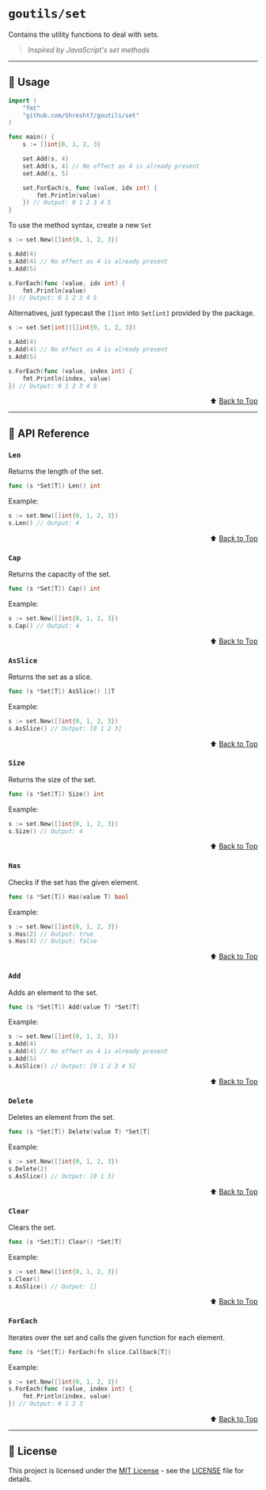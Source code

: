 # `goutils/set`

Contains the utility functions to deal with sets.

> _Inspired by JavaScript's set methods_

---

## 📖 Usage

```go
import (
    "fmt"
    "github.com/Shresht7/goutils/set"
)

func main() {
    s := []int{0, 1, 2, 3}

    set.Add(s, 4)
    set.Add(s, 4) // No effect as 4 is already present
    set.Add(s, 5)

    set.ForEach(s, func (value, idx int) {
        fmt.Println(value)
    }) // Output: 0 1 2 3 4 5
}
```

To use the method syntax, create a new `Set`

```go
s := set.New([]int{0, 1, 2, 3})

s.Add(4)
s.Add(4) // No effect as 4 is already present
s.Add(5)

s.ForEach(func (value, idx int) {
    fmt.Println(value)
}) // Output: 0 1 2 3 4 5
```

Alternatives, just typecast the `[]int` into `Set[int]` provided by the package.

```go
s := set.Set[int]([]int{0, 1, 2, 3})

s.Add(4)
s.Add(4) // No effect as 4 is already present
s.Add(5)

s.ForEach(func (value, index int) {
    fmt.Println(index, value)
}) // Output: 0 1 2 3 4 5
```

<div align="right">

⬆️ [Back to Top][top]

</div>

---

## 📘 API Reference

### `Len`

Returns the length of the set.

```go
func (s *Set[T]) Len() int
```

Example:

```go
s := set.New([]int{0, 1, 2, 3})
s.Len() // Output: 4
```

<div align="right">

⬆️ [Back to Top][top]

</div>

### `Cap`

Returns the capacity of the set.

```go
func (s *Set[T]) Cap() int
```

Example:

```go
s := set.New([]int{0, 1, 2, 3})
s.Cap() // Output: 4
```

<div align="right">

⬆️ [Back to Top][top]

</div>

### `AsSlice`

Returns the set as a slice.

```go
func (s *Set[T]) AsSlice() []T
```

Example:

```go
s := set.New([]int{0, 1, 2, 3})
s.AsSlice() // Output: [0 1 2 3]
```

<div align="right">

⬆️ [Back to Top][top]

</div>

### `Size`

Returns the size of the set.

```go
func (s *Set[T]) Size() int
```

Example:

```go
s := set.New([]int{0, 1, 2, 3})
s.Size() // Output: 4
```

<div align="right">

⬆️ [Back to Top][top]

</div>

### `Has`

Checks if the set has the given element.

```go
func (s *Set[T]) Has(value T) bool
```

Example:

```go
s := set.New([]int{0, 1, 2, 3})
s.Has(2) // Output: true
s.Has(4) // Output: false
```

<div align="right">

⬆️ [Back to Top][top]

</div>

### `Add`

Adds an element to the set.

```go
func (s *Set[T]) Add(value T) *Set[T]
```

Example:

```go
s := set.New([]int{0, 1, 2, 3})
s.Add(4)
s.Add(4) // No effect as 4 is already present
s.Add(5)
s.AsSlice() // Output: [0 1 2 3 4 5]
```

<div align="right">

⬆️ [Back to Top][top]

</div>

### `Delete`

Deletes an element from the set.

```go
func (s *Set[T]) Delete(value T) *Set[T]
```

Example:

```go
s := set.New([]int{0, 1, 2, 3})
s.Delete(2)
s.AsSlice() // Output: [0 1 3]
```

<div align="right">

⬆️ [Back to Top][top]

</div>

### `Clear`

Clears the set.

```go
func (s *Set[T]) Clear() *Set[T]
```

Example:

```go
s := set.New([]int{0, 1, 2, 3})
s.Clear()
s.AsSlice() // Output: []
```

<div align="right">

⬆️ [Back to Top][top]

</div>

### `ForEach`

Iterates over the set and calls the given function for each element.

```go
func (s *Set[T]) ForEach(fn slice.Callback[T])
```

Example:

```go
s := set.New([]int{0, 1, 2, 3})
s.ForEach(func (value, index int) {
    fmt.Println(index, value)
}) // Output: 0 1 2 3
```

<div align="right">

⬆️ [Back to Top][top]

</div>

---

## 📑 License

This project is licensed under the [MIT License](../LICENSE) - see the [LICENSE](../LICENSE) file for details.



<!-- LINKS -->

[top]: #goutils/set
